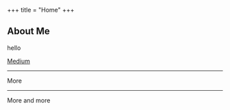 +++
title = "Home"
+++

## About Me

hello

[Medium](https://medium.com/@charlesjhongc)

---

More

---

More and more
